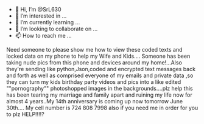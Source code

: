 - 👋 Hi, I’m @SrL630
- 👀 I’m interested in ...
- 🌱 I’m currently learning ...
- 💞️ I’m looking to collaborate on ...
- 📫 How to reach me ...

<!---
SrL630/SrL630 is a ✨ special ✨ repository because its `README.md` (this file) appears on your GitHub profile.
You can click the Preview link to take a look at your changes.
--->
Need someone to please show me how to view these coded texts and locked data on my phone to help my Wife and Kids.... Someone has been taking nude pics from this phone and devices around my home!...Also they're sending like python,Json,coded and encrypted text messages back and forth as well as comprised everyone of my emails and private data ,so they can turn my kids birthday party videos and pics into a like edited ""pornography"" photoshopped images in the backgrounds....plz help this has been tearing my marriage and family apart and ruining my life now for almost 4 years..My 14th anniversary is coming up now tomorrow June 30th.... My cell number is 724 808 7998 also if you need me in order for you to plz HELP!!!!?
